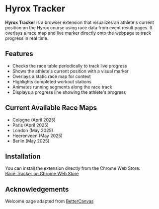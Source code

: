 # Hyrox Tracker
**Hyrox Tracker** is a browser extension that visualizes an athlete's current position on the Hyrox course using race data from event result pages. It overlays a race map and live marker directly onto the webpage to track progress in real time.

## Features

- Checks the race table periodically to track live progress
- Shows the athlete's current position with a visual marker
- Overlays a static race map for context
- Highlights completed workout stations
- Animates running segments along the race track
- Displays a progress line showing the athlete's progress

## Current Available Race Maps
- Cologne (April 2025)
- Paris (April 2025)
- London (May 2025)
- Heerenveen (May 2025)
- Berlin (May 2025)

## Installation

You can install the extension directly from the Chrome Web Store:  
[Race Tracker on Chrome Web Store](https://chromewebstore.google.com/detail/race-tracker/cjpcedbmmjdjlnibdhfmljjdpeicnfkf)

## Acknowledgements

Welcome page adapted from [BetterCanvas](https://github.com/ksucpea/bettercanvas)